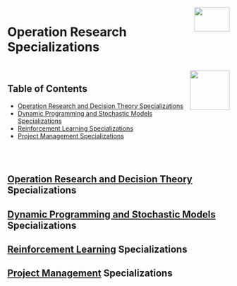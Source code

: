 <img align="right" width="80" height="55" src="https://github.com/cs-MohamedAyman/Coursera-Specializations/blob/master/organizations-logos/coursera.jpg">

# Operation Research Specializations

<br>
<img align="right" width="90" height="90" src="https://github.com/cs-MohamedAyman/cs-MohamedAyman/blob/main/logos/agenda.jpg">

## Table of Contents
  * [Operation Research and Decision Theory Specializations](#Operation-Research-and-Decision-Theory-Specializations)
  * [Dynamic Programming and Stochastic Models Specializations](#Dynamic-Programming-and-Stochastic-Models-Specializations)
  * [Reinforcement Learning Specializations](#Reinforcement-Learning-Specializations)
  * [Project Management Specializations](#Project-Management-Specializations)

<br><br>

## [Operation Research and Decision Theory](https://github.com/cs-MohamedAyman/Coursera-Specializations/blob/master/Operation-Research-Specializations/Operation-Research-and-Decision-Theory-Specializations/README.md) Specializations

## [Dynamic Programming and Stochastic Models](https://github.com/cs-MohamedAyman/Coursera-Specializations/blob/master/Operation-Research-Specializations/Dynamic-Programming-and-Stochastic-Models-Specializations/README.md) Specializations

## [Reinforcement Learning](https://github.com/cs-MohamedAyman/Coursera-Specializations/blob/master/Operation-Research-Specializations/Reinforcement-Learning-Specializations/README.md) Specializations

## [Project Management](https://github.com/cs-MohamedAyman/Coursera-Specializations/blob/master/Operation-Research-Specializations/Project-Management-Specializations/README.md) Specializations
